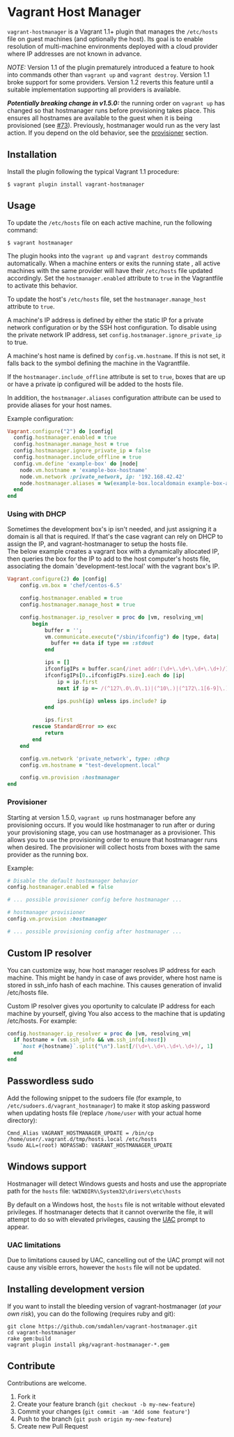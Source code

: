 Vagrant Host Manager
====================
`vagrant-hostmanager` is a Vagrant 1.1+ plugin that manages the `/etc/hosts`
file on guest machines (and optionally the host). Its goal is to enable
resolution of multi-machine environments deployed with a cloud provider
where IP addresses are not known in advance.

*NOTE:* Version 1.1 of the plugin prematurely introduced a feature to hook into
commands other than `vagrant up` and `vagrant destroy`. Version 1.1 broke support
for some providers. Version 1.2 reverts this feature until a suitable implementation
supporting all providers is available.

***Potentially breaking change in v1.5.0:*** the running order on `vagrant up` has changed
so that hostmanager runs before provisioning takes place.  This ensures all hostnames are 
available to the guest when it is being provisioned 
(see [#73](https://github.com/smdahlen/vagrant-hostmanager/issues/73)).
Previously, hostmanager would run as the very last action.  If you depend on the old behavior, 
see the [provisioner](#provisioner) section.

Installation
------------
Install the plugin following the typical Vagrant 1.1 procedure:

    $ vagrant plugin install vagrant-hostmanager

Usage
-----
To update the `/etc/hosts` file on each active machine, run the following
command:

    $ vagrant hostmanager

The plugin hooks into the `vagrant up` and `vagrant destroy` commands
automatically.
When a machine enters or exits the running state , all active
machines with the same provider will have their `/etc/hosts` file updated
accordingly. Set the `hostmanager.enabled` attribute to `true` in the
Vagrantfile to activate this behavior.

To update the host's `/etc/hosts` file, set the `hostmanager.manage_host`
attribute to `true`.

A machine's IP address is defined by either the static IP for a private
network configuration or by the SSH host configuration. To disable
using the private network IP address, set `config.hostmanager.ignore_private_ip`
to true.

A machine's host name is defined by `config.vm.hostname`. If this is not
set, it falls back to the symbol defining the machine in the Vagrantfile.

If the `hostmanager.include_offline` attribute is set to `true`, boxes that are
up or have a private ip configured will be added to the hosts file.

In addition, the `hostmanager.aliases` configuration attribute can be used
to provide aliases for your host names.

Example configuration:

```ruby
Vagrant.configure("2") do |config|
  config.hostmanager.enabled = true
  config.hostmanager.manage_host = true
  config.hostmanager.ignore_private_ip = false
  config.hostmanager.include_offline = true
  config.vm.define 'example-box' do |node|
    node.vm.hostname = 'example-box-hostname'
    node.vm.network :private_network, ip: '192.168.42.42'
    node.hostmanager.aliases = %w(example-box.localdomain example-box-alias)
  end
end
```

### Using with DHCP

Sometimes the development box's ip isn't needed, and just assigning it a domain is all that is required.  If that's the case vagrant can rely on DHCP to assign the IP, and vagrant-hostmanager to setup the hosts file.  
The below example creates a vagrant box with a dynamically allocated IP, then queries the box for the IP to add to the host computer's hosts file, associating the domain 'development-test.local' with the vagrant box's IP.

```ruby
Vagrant.configure(2) do |config|
    config.vm.box = 'chef/centos-6.5'

    config.hostmanager.enabled = true
    config.hostmanager.manage_host = true

    config.hostmanager.ip_resolver = proc do |vm, resolving_vm|
        begin
            buffer = '';
            vm.communicate.execute("/sbin/ifconfig") do |type, data|
              buffer += data if type == :stdout
            end

            ips = []
            ifconfigIPs = buffer.scan(/inet addr:(\d+\.\d+\.\d+\.\d+)/)
            ifconfigIPs[0..ifconfigIPs.size].each do |ip|
                ip = ip.first
                next if ip =~ /(^127\.0\.0\.1)|(^10\.)|(^172\.1[6-9]\.)|(^172\.2[0-9]\.)|(^172\.3[0-1]\.)|(^192\.168\.)/

                ips.push(ip) unless ips.include? ip
            end

            ips.first
        rescue StandardError => exc
            return
        end
    end

    config.vm.network 'private_network', type: :dhcp
    config.vm.hostname = "test-development.local"

    config.vm.provision :hostmanager
end
```

### Provisioner

Starting at version 1.5.0, `vagrant up` runs hostmanager before any provisioning occurs. 
If you would like hostmanager to run after or during your provisioning stage, 
you can use hostmanager as a provisioner.  This allows you to use the provisioning 
order to ensure that hostmanager runs when desired. The provisioner will collect
hosts from boxes with the same provider as the running box.

Example:

```ruby
# Disable the default hostmanager behavior
config.hostmanager.enabled = false

# ... possible provisioner config before hostmanager ...

# hostmanager provisioner
config.vm.provision :hostmanager

# ... possible provisioning config after hostmanager ...
```

Custom IP resolver
------------------

You can customize way, how host manager resolves IP address
for each machine. This might be handy in case of aws provider,
where host name is stored in ssh_info hash of each machine.
This causes generation of invalid /etc/hosts file.

Custom IP resolver gives you oportunity to calculate IP address
for each machine by yourself, giving You also access to the machine that is
updating /etc/hosts. For example:

```ruby
config.hostmanager.ip_resolver = proc do |vm, resolving_vm|
  if hostname = (vm.ssh_info && vm.ssh_info[:host])
    `host #{hostname}`.split("\n").last[/(\d+\.\d+\.\d+\.\d+)/, 1]
  end
end
```

Passwordless sudo
-----------------

Add  the  following snippet  to  the  sudoers  file (for  example,  to
```/etc/sudoers.d/vagrant_hostmanager```)  to  make   it  stop  asking
password when updating hosts  file (replace ```/home/user``` with your
actual home directory):

    Cmnd_Alias VAGRANT_HOSTMANAGER_UPDATE = /bin/cp /home/user/.vagrant.d/tmp/hosts.local /etc/hosts
    %sudo ALL=(root) NOPASSWD: VAGRANT_HOSTMANAGER_UPDATE

Windows support
---------------

Hostmanager will detect Windows guests and hosts and use the appropriate
path for the ```hosts``` file: ```%WINDIR%\System32\drivers\etc\hosts```

By default on a Windows host, the ```hosts``` file is not writable without
elevated privileges. If hostmanager detects that it cannot overwrite the file,
it will attempt to do so with elevated privileges, causing the
[UAC](http://en.wikipedia.org/wiki/User_Account_Control) prompt to appear.

### UAC limitations

Due to limitations caused by UAC, cancelling out of the UAC prompt will not cause any
visible errors, however the ```hosts``` file will not be updated.

Installing development version
------------------------------

If you want to install the bleeding version of vagrant-hostmanager (*at your own risk*), you can do the following
(requires ruby and git):

```
git clone https://github.com/smdahlen/vagrant-hostmanager.git
cd vagrant-hostmanager
rake gem:build
vagrant plugin install pkg/vagrant-hostmanager-*.gem
```

Contribute
----------
Contributions are welcome.

1. Fork it
2. Create your feature branch (`git checkout -b my-new-feature`)
3. Commit your changes (`git commit -am 'Add some feature'`)
4. Push to the branch (`git push origin my-new-feature`)
5. Create new Pull Request
